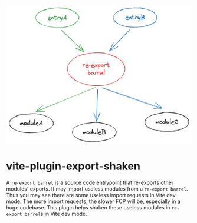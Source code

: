 ![](reexport.png)


# vite-plugin-export-shaken

A `re-export barrel` is a source code entrypoint that re-exports other modules' exports. It may import useless modules from a `re-export barrel`. Thus you may see there are some useless import requests in Vite dev mode. The more import requests, the slower FCP will be, especially in a huge codebase. This plugin helps shaken these useless modules in `re-export barrel`s in Vite dev mode.